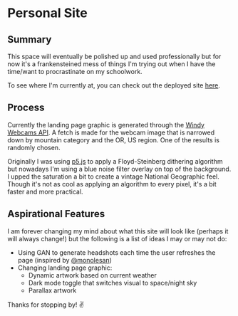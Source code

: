 # Personal Site

## Summary
This space will eventually be polished up and used professionally but for now it's a frankensteined mess of things I'm trying out when I have the time/want to procrastinate on my schoolwork.

To see where I'm currently at, you can check out the deployed site [here](https://katiechurchwell.github.io/portfolio/).

## Process
Currently the landing page graphic is generated through the [Windy Webcams API](https://api.windy.com/webcams). A fetch is made for the webcam image that is narrowed down by mountain category and the OR, US region. One of the results is randomly chosen.

Originally I was using [p5.js](https://p5js.org) to apply a Floyd-Steinberg dithering algorithm but nowadays I'm using a blue noise filter overlay on top of the background. I upped the saturation a bit to create a vintage National Geographic feel. Though it's not as cool as applying an algorithm to every pixel, it's a bit faster and more practical.

## Aspirational Features
I am forever changing my mind about what this site will look like (perhaps it will always change!) but the following is a list of ideas I may or may not do:
- Using GAN to generate headshots each time the user refreshes the page (inspired by [@monolesan](https://twitter.com/monolesan))
- Changing landing page graphic:
  - Dynamic artwork based on current weather
  - Dark mode toggle that switches visual to space/night sky
  - Parallax artwork

Thanks for stopping by! :v:
